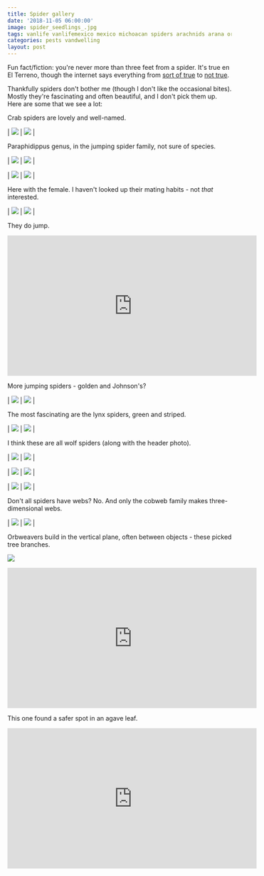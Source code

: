 ```yaml
---
title: Spider gallery
date: '2018-11-05 06:00:00'
image: spider_seedlings_.jpg
tags: vanlife vanlifemexico mexico michoacan spiders arachnids arana orbweavers
categories: pests vandwelling
layout: post
---
```


Fun fact/fiction: you're never more than three feet from a spider. It's true en El Terreno, though the internet says everything from [sort of true](https://arthropodecology.com/2012/06/05/you-are-always-within-three-feet-of-a-spider-fact-or-fiction/) to [not true](https://www.burkemuseum.org/blog/myth-youre-always-within-three-feet-spider).

Thankfully spiders don't bother me (though I don't like the occasional bites). Mostly they're fascinating and often beautiful, and I don't pick them up. Here are some that we see a lot:

Crab spiders are lovely and well-named. 

| [![](/images/predators/spider_crab_.jpg)](/images/predators/spider_crab.jpg) | [![](/images/predators/spider_crab2_.jpg)](/images/predators/spider_crab2.jpg) |

Paraphidippus genus, in the jumping spider family, not sure of species.

| [![](/images/predators/spider_paraphidippus_.jpg)](/images/predators/spider_paraphidippus.jpg) | [![](/images/predators/spider_paraphidippus2_.jpg)](/images/predators/spider_paraphidippus2.jpg) |

| [![](/images/predators/spider_paraphidippus3_.jpg)](/images/predators/spider_paraphidippus3.jpg) | [![](/images/predators/spider_paraphidippus4_.jpg)](/images/predators/spider_paraphidippus4.jpg) |

Here with the female. I haven't looked up their mating habits - not *that* interested.

| [![](/images/predators/spiders_.jpg)](/images/predators/spiders.jpg) | [![](/images/predators/spiders3_.jpg)](/images/predators/spiders3.jpg) |

They do jump.

<iframe width="560" height="315" src="https://www.youtube-nocookie.com/embed/Xi-jgivsRqk" frameborder="0" allow="autoplay; encrypted-media" allowfullscreen></iframe>

More jumping spiders - golden and Johnson's?

| [![](/images/predators/spider10_goldenjumping_.jpg)](/images/predators/spider10_goldenjumping.jpg) | [![](/images/predators/spider6_.jpg)](/images/predators/spider6.jpg) |

The most fascinating are the lynx spiders, green and striped.

| [![](/images/predators/spider12lessergreenlynx_.jpg)](/images/predators/spider12lessergreenlynx.jpg) | [![](/images/predators/spider_striped_lynx_.jpg)](/images/predators/spider_striped_lynx.jpg) |

I think these are all wolf spiders (along with the header photo).

| [![](/images/predators/spider3_.jpg)](/images/predators/spider3.jpg) | [![](/images/predators/spider4_.jpg)](/images/predators/spider4.jpg) |

| [![](/images/predators/spider5_.jpg)](/images/predators/spider5.jpg) | [![](/images/predators/spider7_.jpg)](/images/predators/spider7.jpg) |

| [![](/images/predators/spider8_.jpg)](/images/predators/spider8.jpg) | [![](/images/predators/spider11_.jpg)](/images/predators/spider11.jpg) |

Don't all spiders have webs? No. And only the cobweb family makes three-dimensional webs.

| [![](/images/predators/spider12_.jpg)](/images/predators/spider12.jpg) | [![](/images/predators/spider12.5_.jpg)](/images/predators/spider12.5.jpg) |

Orbweavers build in the vertical plane, often between objects - these picked tree branches.

[![](/images/predators/spider_spotted_orbweaver.jpg)](/images/predators/spider_spotted_orbweaver.jpg)

<iframe width="560" height="315" src="https://www.youtube-nocookie.com/embed/thhucClNAAE" frameborder="0" allow="autoplay; encrypted-media" allowfullscreen></iframe>

This one found a safer spot in an agave leaf.

<iframe width="560" height="315" src="https://www.youtube-nocookie.com/embed/QAvwU0bn2-I" frameborder="0" allow="autoplay; encrypted-media" allowfullscreen></iframe>